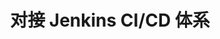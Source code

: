 ---
title: 对接 Jenkins CI/CD 体系
description: 本篇最佳实践讲解 Rainbond 如何对接 Jenkins CI/CD 体系，适用于运维人员。
weight: 20
hidden: true
---